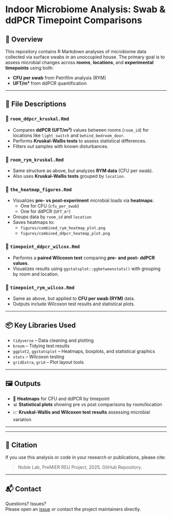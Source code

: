 # Indoor Microbiome Analysis: Swab & ddPCR Timepoint Comparisons

## 🧬 Overview

This repository contains R Markdown analyses of microbiome data collected via surface swabs in an unoccupied house. The primary goal is to assess microbial changes across **rooms**, **locations**, and **experimental timepoints** using both:

- **CFU per swab** from Petrifilm analysis (RYM)
- **UFT/m²** from ddPCR quantification

---

## 📂 File Descriptions

### 🔹 `room_ddpcr_kruskal.Rmd`
- Compares **ddPCR (UFT/m²)** values between rooms (`room_id`) for locations like `light_switch` and `behind_bedroom_door`.
- Performs **Kruskal-Wallis tests** to assess statistical differences.
- Filters out samples with known disturbances.

### 🔹 `room_rym_kruskal.Rmd`
- Same structure as above, but analyzes **RYM data** (CFU per swab).
- Also uses **Kruskal-Wallis tests** grouped by `location`.

### 🔹 `the_heatmap_figures.Rmd`
- Visualizes **pre- vs post-experiment** microbial loads via **heatmaps**:
  - One for CFU (`cfu_per_swab`)
  - One for ddPCR (`UFT_m²`)
- Groups data by `room_id` and `location`
- Saves heatmaps to:
  - `figures/combined_rym_heatmap_plot.png`
  - `figures/combined_ddpcr_heatmap_plot.png`

### 🔹 `timepoint_ddpcr_wilcox.Rmd`
- Performs a **paired Wilcoxon test** comparing **pre- and post- ddPCR values**.
- Visualizes results using `ggstatsplot::ggbetweenstats()` with grouping by room and location.

### 🔹 `timepoint_rym_wilcox.Rmd`
- Same as above, but applied to **CFU per swab (RYM)** data.
- Outputs include Wilcoxon test results and statistical plots.

---

## 📦 Key Libraries Used

- `tidyverse` – Data cleaning and plotting
- `broom` – Tidying test results
- `ggplot2`, `ggstatsplot` – Heatmaps, boxplots, and statistical graphics
- `stats` – Wilcoxon testing
- `gridExtra`, `grid` – Plot layout tools

---

## 🖼️ Outputs

- 🔬 **Heatmaps** for CFU and ddPCR by timepoint
- 📊 **Statistical plots** showing pre vs post comparisons by room/location
- 📈 **Kruskal-Wallis and Wilcoxon test results** assessing microbial variation

---

---

## 🧾 Citation

If you use this analysis or code in your research or publications, please cite:

> Noble Lab, PreMiER REU Project, 2025. GitHub Repository.

---

## 📬 Contact

Questions? Issues?  
Please open an [issue](https://github.com/Manogna111/Indoor_Microbiome_Analysis/issues) or contact the project maintainers directly.


